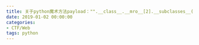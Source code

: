 ```yaml
---
title: 关于python魔术方法payload："".__class__.__mro__[2].__subclasses__()[40]("/etc/passwd").read() 的解释
date: 2019-01-02 00:00:00
categories:
- CTF/Web
tags: python
---
```


